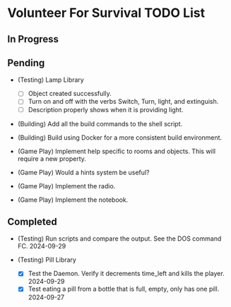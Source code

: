 # Volunteer For Survival TODO List

## In Progress

## Pending

* (Testing) Lamp Library
  * [ ] Object created successfully.
  * [ ] Turn on and off with the verbs Switch, Turn, light, and extinguish.
  * [ ] Description properly shows when it is providing light.

* (Building) Add all the build commands to the shell script.

* (Building) Build using Docker for a more consistent build environment.

* (Game Play) Implement help specific to rooms and objects. This will require a new property.

* (Game Play) Would a hints system be useful?

* (Game Play) Implement the radio.

* (Game Play) Implement the notebook.

## Completed

* (Testing) Run scripts and compare the output. See the DOS command FC. 2024-09-29

* (Testing) Pill Library
  * [X] Test the Daemon. Verify it decrements time_left and kills the player. 2024-09-29
  * [X] Test eating a pill from a bottle that is full, empty, only has one pill. 2024-09-27
